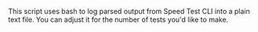 This script uses bash to log parsed output from Speed Test CLI into a plain text file. You can adjust it for the number of tests you'd like to make. 
